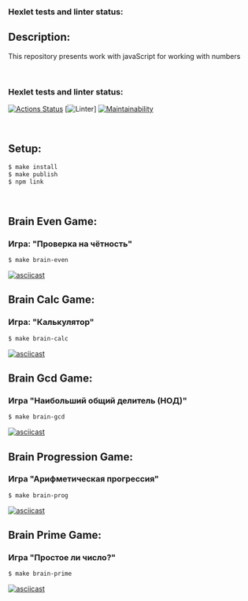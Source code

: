 ### Hexlet tests and linter status:
## Description:
This repository presents work with javaScript for working with numbers

<br>

### Hexlet tests and linter status:
[![Actions Status](https://github.com/Brelock/frontend-project-lvl1/workflows/hexlet-check/badge.svg)](https://github.com/Brelock/frontend-project-lvl1/actions)
[![Linter](https://github.com/Brelock/frontend-project-lvl1/workflows/Linter/badge.svg)]
[![Maintainability](https://api.codeclimate.com/v1/badges/a99a88d28ad37a79dbf6/maintainability)](https://codeclimate.com/github/codeclimate/codeclimate/maintainability)

<br>

## Setup:

```sh
$ make install
$ make publish
$ npm link
```
<br>

## Brain Even Game:
### Игра: "Проверка на чётность"
```sh
$ make brain-even
```
[![asciicast](https://asciinema.org/a/tOp4x2EzGziaplOErWqVuVLKc.svg)](https://asciinema.org/a/tOp4x2EzGziaplOErWqVuVLKc)

## Brain Calc Game:
### Игра: "Калькулятор"
```sh
$ make brain-calc
```
[![asciicast](https://asciinema.org/a/xglbgUNpK5ZMD9SM05HFauE3d.svg)](https://asciinema.org/a/xglbgUNpK5ZMD9SM05HFauE3d)

## Brain Gcd Game:
### Игра "Наибольший общий делитель (НОД)"
```sh
$ make brain-gcd
```
[![asciicast](https://asciinema.org/a/T9uhjjcStqd3sdlEw3TNAZW8n.svg)](https://asciinema.org/a/T9uhjjcStqd3sdlEw3TNAZW8n)

## Brain Progression Game:
### Игра "Арифметическая прогрессия"
```sh
$ make brain-prog
```
[![asciicast](https://asciinema.org/a/ljurE2asxPA7FOXfTmnhYfyIW.svg)](https://asciinema.org/a/ljurE2asxPA7FOXfTmnhYfyIW)

## Brain Prime Game:
### Игра "Простое ли число?"
```sh
$ make brain-prime
```
[![asciicast](https://asciinema.org/a/NbXlA9ctf8rNTYYQx9FD4ZCdF.svg)](https://asciinema.org/a/NbXlA9ctf8rNTYYQx9FD4ZCdF)
